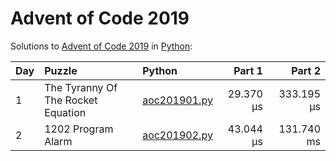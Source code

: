 # Advent of Code 2019

Solutions to [Advent of Code 2019](https://adventofcode.com/2019/) in [Python](https://www.python.org/):

| Day  | Puzzle                             | Python                                                             |    Part 1 |     Part 2 |
| :--- | :--------------------------------- | :----------------------------------------------------------------- | --------: | ---------: |
| 1    | The Tyranny Of The Rocket Equation | [aoc201901.py](01_the_tyranny_of_the_rocket_equation/aoc201901.py) | 29.370 μs | 333.195 μs |
| 2    | 1202 Program Alarm                 | [aoc201902.py](02_1202_program_alarm/aoc201902.py)                 | 43.044 μs | 131.740 ms |
